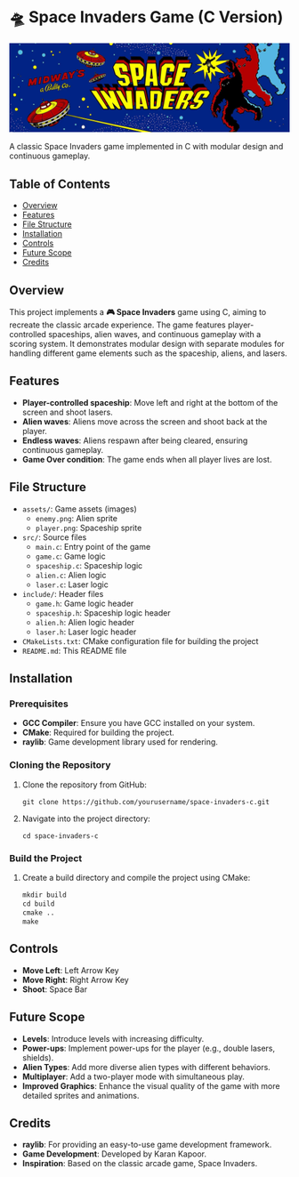 # 🛸 Space Invaders Game (C Version)

![Banner Image](./assets/bannerImage.png)

A classic Space Invaders game implemented in C with modular design and continuous gameplay.

## Table of Contents
- [Overview](#overview)
- [Features](#features)
- [File Structure](#file-structure)
- [Installation](#installation)
- [Controls](#controls)
- [Future Scope](#future-scope)
- [Credits](#credits)

## Overview

This project implements a **🎮 Space Invaders** game using C, aiming to recreate the classic arcade experience. The game features player-controlled spaceships, alien waves, and continuous gameplay with a scoring system. It demonstrates modular design with separate modules for handling different game elements such as the spaceship, aliens, and lasers.

## Features

- **Player-controlled spaceship**: Move left and right at the bottom of the screen and shoot lasers.
- **Alien waves**: Aliens move across the screen and shoot back at the player.
- **Endless waves**: Aliens respawn after being cleared, ensuring continuous gameplay.
- **Game Over condition**: The game ends when all player lives are lost.

## File Structure

- `assets/`: Game assets (images)
  - `enemy.png`: Alien sprite
  - `player.png`: Spaceship sprite
- `src/`: Source files
  - `main.c`: Entry point of the game
  - `game.c`: Game logic
  - `spaceship.c`: Spaceship logic
  - `alien.c`: Alien logic
  - `laser.c`: Laser logic
- `include/`: Header files
  - `game.h`: Game logic header
  - `spaceship.h`: Spaceship logic header
  - `alien.h`: Alien logic header
  - `laser.h`: Laser logic header
- `CMakeLists.txt`: CMake configuration file for building the project
- `README.md`: This README file

## Installation

### Prerequisites

- **GCC Compiler**: Ensure you have GCC installed on your system.
- **CMake**: Required for building the project.
- **raylib**: Game development library used for rendering.

### Cloning the Repository

1. Clone the repository from GitHub:
    ```
    git clone https://github.com/yourusername/space-invaders-c.git
    ```
2. Navigate into the project directory:
    ```
    cd space-invaders-c
    ```

### Build the Project

1. Create a build directory and compile the project using CMake:
    ```
    mkdir build
    cd build
    cmake ..
    make
    ```

## Controls

- **Move Left**: Left Arrow Key
- **Move Right**: Right Arrow Key
- **Shoot**: Space Bar

## Future Scope

- **Levels**: Introduce levels with increasing difficulty.
- **Power-ups**: Implement power-ups for the player (e.g., double lasers, shields).
- **Alien Types**: Add more diverse alien types with different behaviors.
- **Multiplayer**: Add a two-player mode with simultaneous play.
- **Improved Graphics**: Enhance the visual quality of the game with more detailed sprites and animations.

## Credits

- **raylib**: For providing an easy-to-use game development framework.
- **Game Development**: Developed by Karan Kapoor.
- **Inspiration**: Based on the classic arcade game, Space Invaders.
